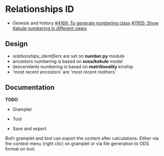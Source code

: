 Relationships ID
===================

* Genesis and history
[#4169: To generate numbering class]( https://gramps-project.org/bugs/view.php?id=4169 )
[#7955: Show Kekule numbering in different views]( https://gramps-project.org/bugs/view.php?id=7955 )

Design
------

* *relationships_identifiers* are set on __number.py__ module
* ancestors numbering is based on **sosa/kekule** model
* descendants numbering is based on **matrilineality** kinship
* 'most recent ancestors' are 'most recent mothers'

Documentation
-------------
**TODO**

* Gramplet

* Tool

* Save and export

Both gramplet and tool can export the content after calculations.
Either via the context menu (right clic) on gramplet or via file
generation to ODS format on tool.